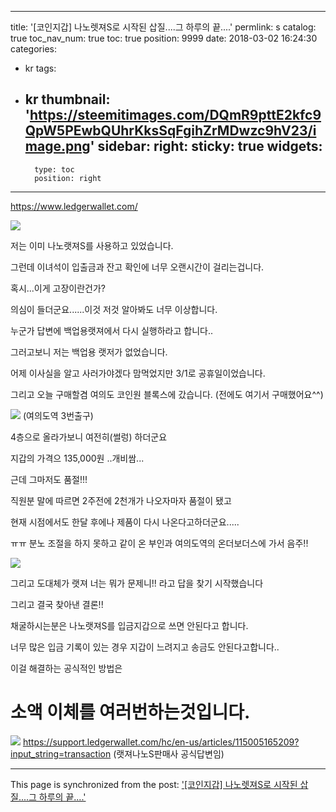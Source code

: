 
---
title: '[코인지갑] 나노렛져S로 시작된 삽질....그 하루의 끝....'
permlink: s
catalog: true
toc_nav_num: true
toc: true
position: 9999
date: 2018-03-02 16:24:30
categories:
- kr
tags:
- kr
thumbnail: 'https://steemitimages.com/DQmR9pttE2kfc9QpW5PEwbQUhrKksSqFgihZrMDwzc9hV23/image.png'
sidebar:
    right:
        sticky: true
widgets:
    -
        type: toc
        position: right
---


https://www.ledgerwallet.com/

![](https://steemitimages.com/DQmR9pttE2kfc9QpW5PEwbQUhrKksSqFgihZrMDwzc9hV23/image.png)

저는 이미 나노랫져S를 사용하고 있었습니다.

그런데 이녀석이 입출금과 잔고  확인에 너무 오랜시간이 걸리는겁니다.

혹시...이게 고장이란건가?

의심이 들더군요......이것 저것 알아봐도 너무 이상합니다.

누군가 답변에 백업용랫져에서 다시 실행하라고 합니다..

그러고보니 저는 백업용 랫저가 없었습니다.

어제 이사실을 알고 사러가야겠다 맘먹었지만 3/1로 공휴일이었습니다.

그리고 오늘 구매할겸 여의도 코인원 블록스에 갔습니다.
(전에도 여기서 구매했어요^^)

![](https://steemitimages.com/DQmULbskbo3f43cZ6hqbiNWDF7wr1Mcco3X2p9B8sPbDAUF/image.png)
(여의도역 3번출구)

4층으로 올라가보니 여전히(썰렁) 하더군요

지갑의 가격으 135,000원 ..개비쌈...

근데 그마저도 품절!!!

직원분 말에 따르면 2주전에 2천개가 나오자마자 품절이 됐고

현재 시점에서도 한달 후에나 제품이 다시 나온다고하더군요.....

ㅠㅠ 분노 조절을 하지 못하고  같이 온 부인과 여의도역의 온더보더스에 가서 음주!!

![](https://steemitimages.com/DQmcsjyzpfv9paggYvxrBfNvL2S9nD9SuoQvgDkqHUQDke9/image.png)


그리고 도대체가 랫져 너는 뭐가 문제니!! 라고 답을 찾기 시작했습니다

그리고 결국 찾아낸 결론!!

채굴하시는분은 나노랫져S를 입금지갑으로 쓰면 안된다고 합니다.

너무 많은 입금 기록이 있는 경우 지갑이 느려지고 송금도 안된다고합니다..

이걸 해결하는 공식적인 방법은

# 소액 이체를 여러번하는것입니다.

![](https://steemitimages.com/DQmQB9BNDaeTHMP4sL8UrydmrriMJ9GLYPqtTqgHsdnWBN4/image.png)
https://support.ledgerwallet.com/hc/en-us/articles/115005165209?input_string=transaction
(랫져나노S판매사 공식답변임)

- - -

This page is synchronized from the post: ['[코인지갑] 나노렛져S로 시작된 삽질....그 하루의 끝....'](https://steemit.com/@virus707/s)
